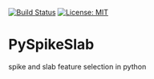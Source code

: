 [![Build Status](https://travis-ci.com/donaldRwilliams/spikeslab.svg?branch=main)](https://travis-ci.com/donaldRwilliams/spikeslab)
[![License: MIT](https://img.shields.io/badge/License-MIT-yellow.svg)](https://opensource.org/licenses/MIT)

# PySpikeSlab
spike and slab feature selection in python


